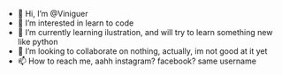 - 👋 Hi, I’m @Viniguer
- 👀 I’m interested in learn to code
- 🌱 I’m currently learning ilustration, and will try to learn something new like python
- 💞️ I’m looking to collaborate on nothing, actually, im not good at it yet
- 📫 How to reach me, aahh instagram? facebook? same username

<!---
Viniguer/Viniguer is a ✨ special ✨ repository because its `README.md` (this file) appears on your GitHub profile.
You can click the Preview link to take a look at your changes.
--->
